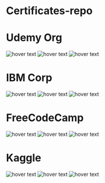 # Certificates-repo

<p align="center">
  <h1><b>Udemy Org</b></h1>
  <img src="https://github.com/tetttet/certificates-repo/blob/main/Udemy/UC-0e9ecea6-33c7-4538-8cf2-28610265ca69-1.png" title="hover text">
  <img src="https://github.com/tetttet/certificates-repo/blob/main/Udemy/UC-335c7d97-dfb2-4c8c-9481-4bde8d1bf9a7-1.png" title="hover text">
  <img src="https://github.com/tetttet/certificates-repo/blob/main/Udemy/UC-3ab03a45-8c7a-420a-b82c-f18f2edfeda5-1.png" title="hover text">
  <h1><b>IBM Corp</b></h1>
  <img src="https://github.com/tetttet/certificates-repo/blob/main/IBM-CORP/Turan-Yahya%20Beyond%20the%20Basics.png" title="hover text">
  <img src="https://github.com/tetttet/certificates-repo/blob/main/IBM-CORP/Turan-Yahya%20Data%20Privacy%20Fundamentals.png" title="hover text">
  <img src="https://github.com/tetttet/certificates-repo/blob/main/IBM-CORP/Turan-Yahya%20Kubernetes%20Operators.png" title="hover text">
  <h1><b>FreeCodeCamp</b></h1>
  <img src="https://github.com/tetttet/certificates-repo/blob/main/FreeCodeCamp/Data%20Visualization.png" title="hover text">
  <img src="https://github.com/tetttet/certificates-repo/blob/main/FreeCodeCamp/Data%20Analysis%20with%20Python.png" title="hover text">
  <img src="https://github.com/tetttet/certificates-repo/blob/main/FreeCodeCamp/Front%20End%20Development%20Libraries.png" title="hover text">
  <h1><b>Kaggle</b></h1>
  <img src="https://github.com/tetttet/certificates-repo/blob/main/Kaggle/Turan-Yahya%20Gazizuly%20-%20Advanced%20SQL.png" title="hover text">
  <img src="https://github.com/tetttet/certificates-repo/blob/main/Kaggle/Turan-Yahya%20Gazizuly%20-%20Intro%20to%20SQL.png" title="hover text">
  <img src="https://github.com/tetttet/certificates-repo/blob/main/Kaggle/Turan-Yahya%20Gazizuly%20-%20Python.png" title="hover text">
</p>
